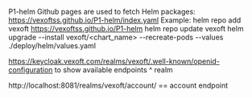 P1-helm
Github pages are used to fetch Helm packages:
https://vexoftss.github.io/P1-helm/index.yaml
Example:
helm repo add vexoft https://vexoftss.github.io/P1-helm
helm repo update vexoft
helm upgrade --install <name> vexoft/<chart_name> --recreate-pods --values ./deploy/helm/values.yaml



https://keycloak.vexoft.com/realms/vexoft/.well-known/openid-configuration to show available endpoints
                                        ^
                                        realm

http://localhost:8081/realms/vexoft/account/ ==  account endpoint